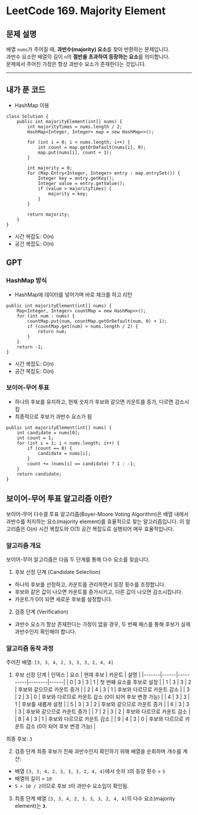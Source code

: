 # LeetCode 169. Majority Element

## 문제 설명
배열 `nums`가 주어질 때, **과반수(majority) 요소**를 찾아 반환하는 문제입니다.  
과반수 요소란 배열의 길이 `n`의 **절반을 초과하여 등장하는 요소**를 의미합니다.  
문제에서 주어진 가정은 항상 과반수 요소가 존재한다는 것입니다.

--- 

## 내가 푼 코드
- HashMap 이용
```
class Solution {
    public int majorityElement(int[] nums) {
        int majorityTimes = nums.length / 2;
        HashMap<Integer, Integer> map = new HashMap<>();

        for (int i = 0; i < nums.length; i++) {
            int count = map.getOrDefault(nums[i], 0);
            map.put(nums[i], count + 1);
        }

        int majority = 0;
        for (Map.Entry<Integer, Integer> entry : map.entrySet()) {
            Integer key = entry.getKey();
            Integer value = entry.getValue();
            if (value > majorityTimes) {
                majority = key;
            }
        }

        return majority;
    }
}
```
- 시간 복잡도: O(n)
- 공간 복잡도: O(n)

## GPT

### HashMap 방식
- HashMap에 데이터를 넣어가며 바로 체크를 하고 리턴
```
public int majorityElement(int[] nums) {
    Map<Integer, Integer> countMap = new HashMap<>();
    for (int num : nums) {
        countMap.put(num, countMap.getOrDefault(num, 0) + 1);
        if (countMap.get(num) > nums.length / 2) {
            return num;
        }
    }
    return -1;
}
```
- 시간 복잡도: O(n)
- 공간 복잡도: O(n)


### 보이어-무어 투표
- 하나의 후보를 유지하고, 현재 숫자가 후보와 같으면 카운트를 증가, 다르면 감소시킴
- 최종적으로 후보가 과반수 요소가 됨
```
public int majorityElement(int[] nums) {
    int candidate = nums[0];
    int count = 1;
    for (int i = 1; i < nums.length; i++) {
        if (count == 0) {
            candidate = nums[i];
        }
        count += (nums[i] == candidate) ? 1 : -1;
    }
    return candidate;
}
```

## 보이어-무어 투표 알고리즘 이란?
보이어-무어 다수결 투표 알고리즘(Boyer-Moore Voting Algorithm)은 배열 내에서 과반수를 차지하는 요소(majority element)를 효율적으로 찾는 알고리즘입니다. 이 알고리즘은 O(n) 시간 복잡도와 O(1) 공간 복잡도로 실행되어 매우 효율적입니다.

### 알고리즘 개요
보이어-무어 알고리즘은 다음 두 단계를 통해 다수 요소를 찾습니다.
1. 후보 선정 단계 (Candidate Selection)
- 하나의 후보를 선정하고, 카운트를 관리하면서 등장 횟수를 조정합니다.
- 후보와 같은 값이 나오면 카운트를 증가시키고, 다른 값이 나오면 감소시킵니다.
- 카운트가 0이 되면 새로운 후보를 설정합니다.

2. 검증 단계 (Verification)
- 과반수 요소가 항상 존재한다는 가정이 없을 경우, 두 번째 패스를 통해 후보가 실제 과반수인지 확인해야 합니다.

### 알고리즘 동작 과정
주어진 배열: `[3, 3, 4, 2, 3, 3, 3, 2, 4, 4]`

1. 후보 선정 단계
| 인덱스 | 요소 | 현재 후보 | 카운트 | 설명 |
|-------|------|----------|--------|------|
| 0     | 3    | 3        | 1      | 첫 번째 요소를 후보로 설정 |
| 1     | 3    | 3        | 2      | 후보와 같으므로 카운트 증가 |
| 2     | 4    | 3        | 1      | 후보와 다르므로 카운트 감소 |
| 3     | 2    | 3        | 0      | 후보와 다르므로 카운트 감소 (0이 되어 후보 변경 가능) |
| 4     | 3    | 3        | 1      | 후보를 새롭게 설정 |
| 5     | 3    | 3        | 2      | 후보와 같으므로 카운트 증가 |
| 6     | 3    | 3        | 3      | 후보와 같으므로 카운트 증가 |
| 7     | 2    | 3        | 2      | 후보와 다르므로 카운트 감소 |
| 8     | 4    | 3        | 1      | 후보와 다르므로 카운트 감소 |
| 9     | 4    | 3        | 0      | 후보와 다르므로 카운트 감소 (0이 되어 후보 변경 가능) |

최종 후보: `3`

2. 검증 단계
최종 후보가 진짜 과반수인지 확인하기 위해 배열을 순회하며 개수를 계산:

- 배열 `[3, 3, 4, 2, 3, 3, 3, 2, 4, 4]`에서 숫자 `3`의 등장 횟수 = `5`
- 배열의 길이 = `10`
- `5 > 10 / 2`이므로 후보 `3`이 과반수 요소임이 확인됨.

3. 최종 단계
배열 `[3, 3, 4, 2, 3, 3, 3, 2, 4, 4]`의 다수 요소(majority element)는 **`3`**.
